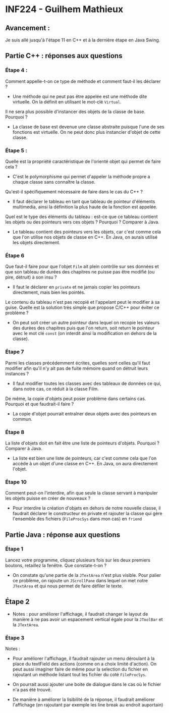 # INF224 - Guilhem Mathieux

## Avancement :

Je suis allé jusqu'à l'étape 11 en C++ et à la dernière étape en Java Swing.

## Partie C++ : réponses aux questions

### Étape 4 :

Comment appelle-t-on ce type de méthode et comment faut-il les déclarer ?

- Une méthode qui ne peut pas être appelée est une méthode dite virtuelle. On la définit en utilisant le mot-clé `Virtual`.

Il ne sera plus possible d'instancer des objets de la classe de base. Pourquoi ?

- La classe de base est devenue une classe abstraite puisque l'une de ses fonctions est virtuelle. On ne peut donc plus instancier d'objet de cette classe.

### Étape 5 :

Quelle est la propriété caractéristique de l'orienté objet qui permet de faire cela ?

- C'est le polymorphisme qui permet d'appeler la méthode propre a chaque classe sans connaître la classe.


Qu'est-il spécifiquement nécessaire de faire dans le cas du C++ ?

- Il faut déclarer le tableau en tant que tableau de pointeur d'éléments multimedia, ainsi la définition la plus haute de la fonction est appelée.


Quel est le type des éléments du tableau : est-ce que ce tableau contient les objets ou des pointeurs vers ces objets ? Pourquoi ? Comparer à Java.

- Le tableau contient des pointeurs vers les objets, car c'est comme cela que l'on utilise nos objets de classe en C++. En Java, on aurais utilisé les objets directement.

### Étape 6

Que faut-il faire pour que l'objet `Film` ait plein contrôle sur ses données et que son tableau de durées des chapitres ne puisse pas être modifié (ou pire, détruit) à son insu ?

- Il faut le déclarer en `private` et ne jamais copier les pointeurs directement, mais bien les pointés.


Le contenu du tableau n'est pas recopié et l'appelant peut le modifier à sa guise. Quelle est la solution très simple que propose C/C++ pour éviter ce problème ?

- On peut soit créer un autre pointeur dans lequel on recopie les valeurs des durées des chapitres puis que l'on return, soit return le pointeur avec le mot clé `const` (on interdit ainsi la modification en dehors de la classe).

### Étape 7

Parmi les classes précédemment écrites, quelles sont celles qu'il faut modifier afin qu'il n'y ait pas de fuite mémoire quand on détruit leurs instances ?

- Il faut modifier toutes les classes avec des tableaux de données ce qui, dans notre cas, ce réduit à la classe Film.


De même, la copie d'objets peut poser problème dans certains cas. Pourquoi et que faudrait-il faire ?

- La copie d'objet pourrait entraîner deux objets avec des pointeurs en commun.

### Étape 8

La liste d'objets doit en fait être une liste de pointeurs d'objets. Pourquoi ? Comparer à Java.

- La liste est bien une liste de pointeurs, car c'est comme cela que l'on accède à un objet d'une classe en C++. En Java, on aura directement l'objet.

### Étape 10

Comment peut-on l'interdire, afin que seule la classe servant à manipuler les objets puisse en créer de nouveaux ?

- Pour interdire la création d'objets en dehors de notre nouvelle classe, il faudrait déclarer le constructeur en private et rajouter la classe qui gère l'ensemble des fichiers (`FileProcSys` dans mon cas) en `friend`

## Partie Java : réponse aux questions

### Étape 1

Lancez votre programme, cliquez plusieurs fois sur les deux premiers boutons, retaillez la fenêtre. Que constate-t-on ?

- On constate qu'une partie de la `JTextArea` n'est plus visible. Pour palier ce problème, on rajoute un `JScrollPane` dans lequel on met notre `JTextArea` et qui nous permet de faire défiler le texte.

## Étape 2

- Notes : pour améliorer l'affichage, il faudrait changer le layout de manière à ne pas avoir un espacement vertical égale pour la `JToolBar` et la `JTextArea`.

### Étape 3

Notes :

- Pour améliorer l'affichage, il faudrait rajouter un menu déroulant à la place du textField des actions (comme on a choix limité d'action). On peut aussi imaginer faire de même pour la selection du fichier en rajoutant un méthode listant tout les fichier du coté `FileProcSys`.

- On pourrait aussi ajouter une boite de dialogue dans le cas où le fichier n'a pas été trouvé.

- De manière à améliorer la lisibilité de la réponse, il faudrait améliorer l'affichage (en rajoutant par exemple les line break au endroit auportain)